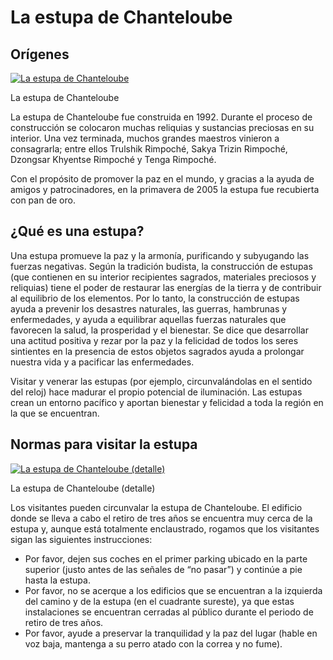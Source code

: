 #  La estupa de Chanteloube 

##  Orígenes 

[ ![La estupa de Chanteloube](/images/img_stoupa_chanteloube_1-150x150.jpg) ](http://www.songtsen.org/chanteloube/wp-content/uploads/sites/5/2013/12/img_stoupa_chanteloube_1.jpg)

La estupa de Chanteloube 

La estupa de Chanteloube fue construida en 1992. Durante el proceso de construcción se colocaron muchas reliquias y sustancias preciosas en su interior. Una vez terminada, muchos grandes maestros vinieron a consagrarla; entre ellos Trulshik Rimpoché, Sakya Trizin Rimpoché, Dzongsar Khyentse Rimpoché y Tenga Rimpoché. 

Con el propósito de promover la paz en el mundo, y gracias a la ayuda de amigos y patrocinadores, en la primavera de 2005 la estupa fue recubierta con pan de oro. 

##  ¿Qué es una estupa? 

Una estupa promueve la paz y la armonía, purificando y subyugando las fuerzas negativas. Según la tradición budista, la construcción de estupas (que contienen en su interior recipientes sagrados, materiales preciosos y reliquias) tiene el poder de restaurar las energías de la tierra y de contribuir al equilibrio de los elementos. Por lo tanto, la construcción de estupas ayuda a prevenir los desastres naturales, las guerras, hambrunas y enfermedades, y ayuda a equilibrar aquellas fuerzas naturales que favorecen la salud, la prosperidad y el bienestar. Se dice que desarrollar una actitud positiva y rezar por la paz y la felicidad de todos los seres sintientes en la presencia de estos objetos sagrados ayuda a prolongar nuestra vida y a pacificar las enfermedades. 

Visitar y venerar las estupas (por ejemplo, circunvalándolas en el sentido del reloj) hace madurar el propio potencial de iluminación. Las estupas crean un entorno pacífico y aportan bienestar y felicidad a toda la región en la que se encuentran. 

##  Normas para visitar la estupa 

[ ![La estupa de Chanteloube \(detalle\)](/images/img_stoupa_chanteloube_2-150x150.jpg) ](http://www.songtsen.org/chanteloube/wp-content/uploads/sites/5/2013/12/img_stoupa_chanteloube_2.jpg)

La estupa de Chanteloube (detalle) 

Los visitantes pueden circunvalar la estupa de Chanteloube. El edificio donde se lleva a cabo el retiro de tres años se encuentra muy cerca de la estupa y, aunque está totalmente enclaustrado, rogamos que los visitantes sigan las siguientes instrucciones: 

  * Por favor, dejen sus coches en el primer parking ubicado en la parte superior (justo antes de las señales de “no pasar”) y continúe a pie hasta la estupa. 
  * Por favor, no se acerque a los edificios que se encuentran a la izquierda del camino y de la estupa (en el cuadrante sureste), ya que estas instalaciones se encuentran cerradas al público durante el periodo de retiro de tres años. 
  * Por favor, ayude a preservar la tranquilidad y la paz del lugar (hable en voz baja, mantenga a su perro atado con la correa y no fume). 


